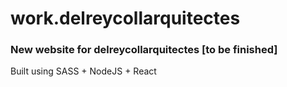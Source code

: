 # work.delreycollarquitectes

### New website for delreycollarquitectes [to be finished]

Built using SASS + NodeJS + React
